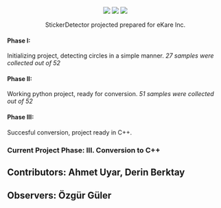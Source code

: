 
<p align="center">

<img src="https://img.shields.io/badge/build-success-brightgreen"/>

<img src="https://img.shields.io/badge/development-ongoing-brightgreen"/>
  
<img src="https://img.shields.io/badge/PRs-welcome-brightgreen.svg"/>
  

<p align= "center">
 StickerDetector projected prepared for eKare Inc.
  </p>
</p>

<h4>Phase I:</h4> Initializing project, detecting circles in a simple manner. <em>27 samples were collected out of 52</em>
<h4>Phase II:</h4> Working python project, ready for conversion. <em>51 samples were collected out of 52</em>
<h4>Phase III:</h4> Succesful conversion, project ready in C++.

<h3>Current Project Phase: III. Conversion to C++</h3>
<h2> Contributors: Ahmet Uyar, Derin Berktay</h2>
<h2> Observers: Özgür Güler</h2>

